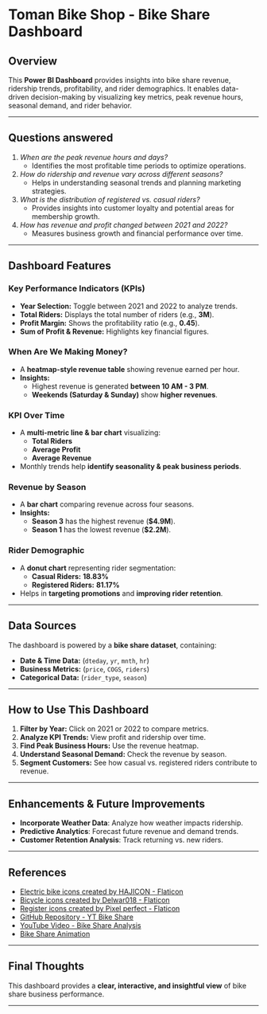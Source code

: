 # Toman Bike Shop - Bike Share Dashboard

## **Overview**
This **Power BI Dashboard** provides insights into bike share revenue, ridership trends, profitability, and rider demographics. It enables data-driven decision-making by visualizing key metrics, peak revenue hours, seasonal demand, and rider behavior.

---
## Questions answered

1. *When are the peak revenue hours and days?*  
   - Identifies the most profitable time periods to optimize operations.
2. *How do ridership and revenue vary across different seasons?*  
   - Helps in understanding seasonal trends and planning marketing strategies.
3. *What is the distribution of registered vs. casual riders?*  
   - Provides insights into customer loyalty and potential areas for membership growth.
4. *How has revenue and profit changed between 2021 and 2022?*  
   - Measures business growth and financial performance over time.
---

## **Dashboard Features**

### **Key Performance Indicators (KPIs)**
- **Year Selection:** Toggle between 2021 and 2022 to analyze trends.
- **Total Riders:** Displays the total number of riders (e.g., **3M**).
- **Profit Margin:** Shows the profitability ratio (e.g., **0.45**).
- **Sum of Profit & Revenue:** Highlights key financial figures.

### **When Are We Making Money?**
- A **heatmap-style revenue table** showing revenue earned per hour.
- **Insights:**
  - Highest revenue is generated **between 10 AM - 3 PM**.
  - **Weekends (Saturday & Sunday)** show **higher revenues**.

### **KPI Over Time**
- A **multi-metric line & bar chart** visualizing:
  - **Total Riders**
  - **Average Profit**
  - **Average Revenue**
- Monthly trends help **identify seasonality & peak business periods**.

### **Revenue by Season**
- A **bar chart** comparing revenue across four seasons.
- **Insights:**
  - **Season 3** has the highest revenue (**$4.9M**).
  - **Season 1** has the lowest revenue (**$2.2M**).

### **Rider Demographic**
- A **donut chart** representing rider segmentation:
  - **Casual Riders:** **18.83%**
  - **Registered Riders:** **81.17%**
- Helps in **targeting promotions** and **improving rider retention**.

---

## **Data Sources**
The dashboard is powered by a **bike share dataset**, containing:
- **Date & Time Data:** (`dteday`, `yr`, `mnth`, `hr`)
- **Business Metrics:** (`price`, `COGS`, `riders`)
- **Categorical Data:** (`rider_type`, `season`)

---

## **How to Use This Dashboard**
1. **Filter by Year:** Click on 2021 or 2022 to compare metrics.
2. **Analyze KPI Trends:** View profit and ridership over time.
3. **Find Peak Business Hours:** Use the revenue heatmap.
4. **Understand Seasonal Demand:** Check the revenue by season.
5. **Segment Customers:** See how casual vs. registered riders contribute to revenue.

---

## **Enhancements & Future Improvements**
- **Incorporate Weather Data**: Analyze how weather impacts ridership.
- **Predictive Analytics**: Forecast future revenue and demand trends.
- **Customer Retention Analysis**: Track returning vs. new riders.

---

## **References**
- <a href="https://www.flaticon.com/free-icons/electric-bike" title="electric bike icons">Electric bike icons created by HAJICON - Flaticon</a>
- <a href="https://www.flaticon.com/free-icons/bicycle" title="bicycle icons">Bicycle icons created by Delwar018 - Flaticon</a>
- <a href="https://www.flaticon.com/free-icons/register" title="register icons">Register icons created by Pixel perfect - Flaticon</a>
- [GitHub Repository - YT Bike Share](https://github.com/Gaelim/YT_bike_share)
- [YouTube Video - Bike Share Analysis](https://youtu.be/jdGJWloo-OU?si=UJtBLoA20aufXZTz)
- [Bike Share Animation](https://mir-s3-cdn-cf.behance.net/project_modules/max_1200/82614c38823695.5770ea557a3a8.gif)

---

## **Final Thoughts**
This dashboard provides a **clear, interactive, and insightful view** of bike share business performance.

---
